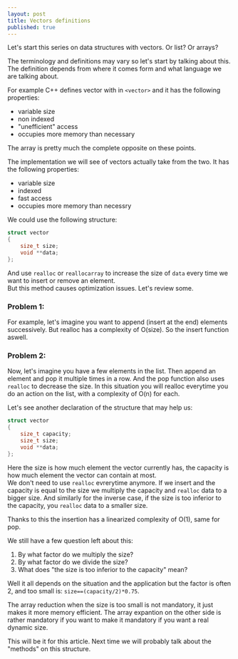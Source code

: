 ```yaml
---
layout: post
title: Vectors definitions
published: true
---
```


Let's start this series on data structures with vectors. Or list? Or arrays?

The terminology and definitions may vary so let's start by talking about this. 
The definition depends from where it comes form and what language we are talking about. 

For example C++ defines vector with in `<vector>` and it has the following properties:
- variable size
- non indexed
- "unefficient" access
- occupies more memory than necessary


The array is pretty much the complete opposite on these points.

The implementation we will see of vectors actually take from the two. 
It has the following properties:
- variable size
- indexed
- fast access
- occupies more memory than necessry

We could use the following structure:  
```c
struct vector
{
    size_t size;
    void **data;
};
```
And use `realloc` or `reallocarray` to increase the size of `data` every time we want to insert or remove an element.  
But this method causes optimization issues. Let's review some.

### Problem 1:
For example, let's imagine you want to append (insert at the end) elements successively. 
But realloc has a complexity of O(size). So the insert function aswell.

### Problem 2:
Now, let's imagine you have a few elements in the list. 
Then append an element and pop it multiple times in a row. 
And the pop function also uses `realloc` to decrease the size. 
In this situation you will realloc everytime you do an action on the list, with a complexity of O(n) for each.

Let's see another declaration of the structure that may help us:
```c
struct vector
{
    size_t capacity;
    size_t size;
    void **data;
};
```

Here the size is how much element the vector currently has, the capacity is how much element the vector can contain at most.  
We don't need to use `realloc` evrerytime anymore.
If we insert and the capacity is equal to the size we multiply the capacity and `realloc` data to a bigger size. 
And similarly for the inverse case, if the size is too inferior to the capacity, you `realloc` data to a smaller size.

Thanks to this the insertion has a linearized complexity of O(1), same for pop.

We still have a few question left about this:
1. By what factor do we multiply the size? 
2. By what factor do we divide the size?
3. What does "the size is too inferior to the capacity" mean?

Well it all depends on the situation and the application but the factor is often 2, and too small is: `size==(capacity/2)*0.75`.  

The array reduction when the size is too small is not mandatory, it just makes it more memory efficient. 
The array expantion on the other side is rather mandatory if you want to make it mandatory if you want a real dynamic size.


This will be it for this article. Next time we will probably talk about the "methods" on this structure.